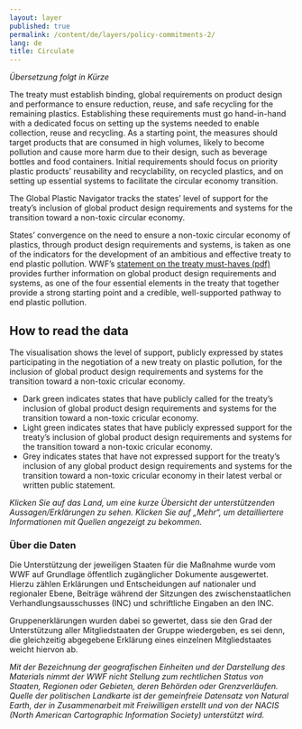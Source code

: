 ```yaml
---
layout: layer
published: true
permalink: /content/de/layers/policy-commitments-2/
lang: de
title: Circulate
---
```


_Übersetzung folgt in Kürze_

The treaty must establish binding, global requirements on product design and performance
to ensure reduction, reuse, and safe recycling for the remaining plastics. Establishing these requirements must go hand-in-hand with a dedicated focus on setting up the systems needed to enable collection, reuse and recycling. As a starting point, the measures should target products that are consumed in high volumes, likely to become pollution and cause more harm due to their design, such as beverage bottles and food containers. Initial requirements should focus on priority plastic products’ reusability and recyclability, on recycled plastics, and on setting up essential systems to facilitate the circular economy transition.

The Global Plastic Navigator tracks the states’ level of support for the treaty’s inclusion of global product design requirements and systems for the transition toward a non-toxic circular economy.

States’ convergence on the need to ensure a non-toxic circular economy of plastics, through product design requirements and systems, is taken as one of the indicators for the development of an ambitious and effective treaty to end plastic pollution. WWF’s [statement on the treaty must-haves (pdf)](https://wwfint.awsassets.panda.org/downloads/a-global-treaty-to-end-plastic-pollution-must-haves.pdf) provides further information on global product design requirements and systems, as one of the four essential elements in the treaty that together provide a strong starting point and a credible, well-supported pathway to end plastic pollution.


## How to read the data

The visualisation shows the level of support, publicly expressed by states participating in the negotiation of a new treaty on plastic pollution, for the inclusion of global product design requirements and systems for the transition toward a non-toxic cricular economy.

* Dark green indicates states that have publicly called for the treaty’s inclusion of global product design requirements and systems for the transition toward a non-toxic cricular economy.
* Light green indicates states that have publicly expressed support for the treaty’s inclusion of global product design requirements and systems for the transition toward a non-toxic cricular economy.
* Grey indicates states that have not expressed support for the treaty’s inclusion of any global product design requirements and systems for the transition toward a non-toxic cricular economy in their latest verbal or written public statement.

_Klicken Sie auf das Land, um eine kurze Übersicht der unterstützenden Aussagen/Erklärungen zu sehen. Klicken Sie auf „Mehr“, um detailliertere Informationen mit Quellen angezeigt zu bekommen._

### Über die Daten

Die Unterstützung der jeweiligen Staaten für die Maßnahme wurde vom WWF auf Grundlage öffentlich zugänglicher Dokumente ausgewertet. Hierzu zählen Erklärungen und Entscheidungen auf nationaler und regionaler Ebene, Beiträge während der Sitzungen des zwischenstaatlichen Verhandlungsausschusses (INC) und schriftliche Eingaben an den INC.

Gruppenerklärungen wurden dabei so gewertet, dass sie den Grad der Unterstützung aller Mitgliedstaaten der Gruppe wiedergeben, es sei denn, die gleichzeitig abgegebene Erklärung eines einzelnen Mitgliedstaates weicht hiervon ab.

_Mit der Bezeichnung der geografischen Einheiten und der Darstellung des Materials nimmt der WWF nicht Stellung zum rechtlichen Status von Staaten, Regionen oder Gebieten, deren Behörden oder Grenzverläufen. Quelle der politischen Landkarte ist der gemeinfreie Datensatz von Natural Earth, der in Zusammenarbeit mit Freiwilligen erstellt und von der NACIS (North American Cartographic Information Society) unterstützt wird._
